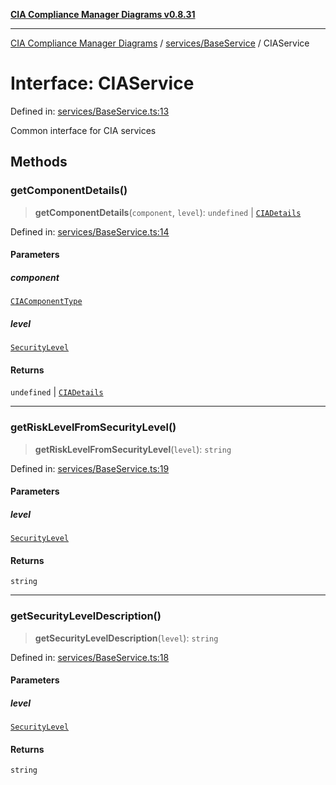 [**CIA Compliance Manager Diagrams v0.8.31**](../../../README.md)

***

[CIA Compliance Manager Diagrams](../../../modules.md) / [services/BaseService](../README.md) / CIAService

# Interface: CIAService

Defined in: [services/BaseService.ts:13](https://github.com/Hack23/cia-compliance-manager/blob/85c025371255f412469ec0119911b7cb143a6212/src/services/BaseService.ts#L13)

Common interface for CIA services

## Methods

### getComponentDetails()

> **getComponentDetails**(`component`, `level`): `undefined` \| [`CIADetails`](../../../types/interfaces/CIADetails.md)

Defined in: [services/BaseService.ts:14](https://github.com/Hack23/cia-compliance-manager/blob/85c025371255f412469ec0119911b7cb143a6212/src/services/BaseService.ts#L14)

#### Parameters

##### component

[`CIAComponentType`](../../../types/type-aliases/CIAComponentType.md)

##### level

[`SecurityLevel`](../../../types/cia/type-aliases/SecurityLevel.md)

#### Returns

`undefined` \| [`CIADetails`](../../../types/interfaces/CIADetails.md)

***

### getRiskLevelFromSecurityLevel()

> **getRiskLevelFromSecurityLevel**(`level`): `string`

Defined in: [services/BaseService.ts:19](https://github.com/Hack23/cia-compliance-manager/blob/85c025371255f412469ec0119911b7cb143a6212/src/services/BaseService.ts#L19)

#### Parameters

##### level

[`SecurityLevel`](../../../types/cia/type-aliases/SecurityLevel.md)

#### Returns

`string`

***

### getSecurityLevelDescription()

> **getSecurityLevelDescription**(`level`): `string`

Defined in: [services/BaseService.ts:18](https://github.com/Hack23/cia-compliance-manager/blob/85c025371255f412469ec0119911b7cb143a6212/src/services/BaseService.ts#L18)

#### Parameters

##### level

[`SecurityLevel`](../../../types/cia/type-aliases/SecurityLevel.md)

#### Returns

`string`
